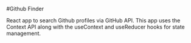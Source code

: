 #Github Finder

React app to search Github profiles via GitHub API. This app uses the Context API along with the useContext and useReducer hooks for state management.
